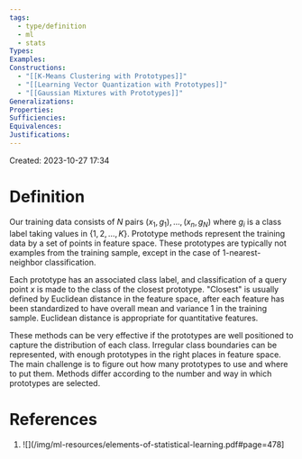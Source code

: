 ```yaml
---
tags:
  - type/definition
  - ml
  - stats
Types: 
Examples: 
Constructions:
  - "[[K-Means Clustering with Prototypes]]"
  - "[[Learning Vector Quantization with Prototypes]]"
  - "[[Gaussian Mixtures with Prototypes]]"
Generalizations: 
Properties: 
Sufficiencies: 
Equivalences: 
Justifications:
---
```

Created: 2023-10-27 17:34
# Definition

Our training data consists of $N$ pairs $(x_1, g_1), \dots , (x_n,g_N)$ where $g_i$ is a class label taking values in $\{1,2,\dots,K\}$. Prototype methods represent the training data by a set of points in feature space. These prototypes are typically not examples from the training sample, except in the case of 1-nearest-neighbor classification. 

Each prototype has an associated class label, and classification of a query point $x$ is made to the class of the closest prototype. "Closest" is usually defined by Euclidean distance in the feature space, after each feature has been standardized to have overall mean and variance 1 in the training sample. Euclidean distance is appropriate for quantitative features. 

These methods can be very effective if the prototypes are well positioned to capture the distribution of each class. Irregular class boundaries can be represented, with enough prototypes in the right places in feature space. The main challenge is to figure out how many prototypes to use and where to put them. Methods differ according to the number and way in which prototypes are selected. 

# References
1. ![](/img/ml-resources/elements-of-statistical-learning.pdf#page=478]